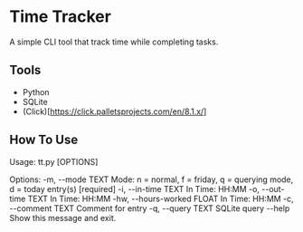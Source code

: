 # Time Tracker
A simple CLI tool that track time while completing tasks. 

## Tools
- Python
- SQLite 
- (Click)[https://click.palletsprojects.com/en/8.1.x/] 

## How To Use
Usage: tt.py [OPTIONS]

Options:
  -m, --mode TEXT            Mode: n = normal, f = friday, q = querying mode,
                             d = today entry(s)  [required]
  -i, --in-time TEXT         In Time: HH:MM
  -o, --out-time TEXT        In Time: HH:MM
  -hw, --hours-worked FLOAT  In Time: HH:MM
  -c, --comment TEXT         Comment for entry
  -q, --query TEXT           SQLite query
  --help                     Show this message and exit.
